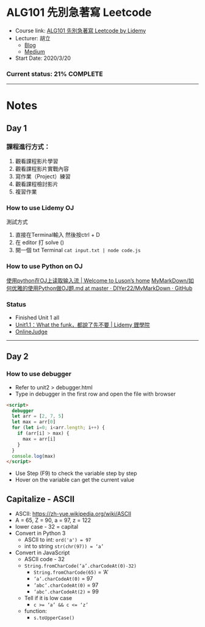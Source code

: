 
# ALG101 先別急著寫 Leetcode
- Course link: [ALG101 先別急著寫 Leetcode by Lidemy](https://lidemy.com/courses/enrolled/793973)
- Lecturer: 胡立
  - [Blog](https://blog.huli.tw/)
  - [Medium](https://medium.com/@hulitw)
- Start Date: 2020/3/20

### Current status: 21% COMPLETE
------
# Notes
## Day 1

### 課程進行方式：
1. 觀看課程影片學習
2. 觀看課程影片實戰內容
3. 寫作業（Project）練習
4. 觀看課程檢討影片
5. 複習作業

### How to use Lidemy OJ
測試方式
1. 直接在Terminal輸入 然後按ctrl + D
2. 在 editor 打 solve ()
3. 開一個 txt
Terminal
`cat input.txt | node code.js`

### How to use Python on OJ
[使用python在OJ上读取输入流 | Welcome to Luson’s home](https://luxuantao.github.io/2017/08/13/%E4%BD%BF%E7%94%A8python%E5%9C%A8OJ%E4%B8%8A%E8%AF%BB%E5%8F%96%E8%BE%93%E5%85%A5%E6%B5%81/)
[MyMarkDown/如何优雅的使用Python做OJ题.md at master · DIYer22/MyMarkDown · GitHub](https://github.com/DIYer22/MyMarkDown/blob/master/%E5%A6%82%E4%BD%95%E4%BC%98%E9%9B%85%E7%9A%84%E4%BD%BF%E7%94%A8Python%E5%81%9AOJ%E9%A2%98.md)





### Status
- Finished Unit 1 all
- [Unit1.1：What the funk，都說了先不要 | Lidemy 鋰學院](https://lidemy.com/courses/793973/lectures/14419350)
- [OnlineJudge](https://oj.lidemy.com/problem/1003)

---
## Day 2

### How to use debugger
- Refer to unit2 > debugger.html
- Type in debugger in the first row and open the file with browser
``` html
<script>
  debugger
  let arr = [2, 7, 5]
  let max = arr[0]
  for (let i=0; i<arr.length; i++) {
    if (arr[i] > max) {
      max = arr[i]
    }
  }
  console.log(max)
</script>
```
- Use Step (F9) to check the variable step by step
- Hover on the variable can get the current value

## Capitalize - ASCII
* ASCII: https://zh-yue.wikipedia.org/wiki/ASCII
* A = 65, Z = 90, a = 97, z = 122
* lower case - 32 = capital
* Convert in Python 3
	* ASCII to int: `ord('a') = 97`
	* int to string `str(chr(97)) = ‘a’`
* Convert in JavaScript
	* ASCII code - 32
	* `String.fromCharCode(‘a’.charCodeAt(0)-32)`
		* `String.fromCharCode(65)` = ‘A’
		* `’a’.charCodeAt(0)` = 97
		*  `’abc’.charCodeAt(0)` = 97
		*  `’abc’.charCodeAt(2)` = 99
	* Tell if it is low case
		* `c >= ‘a’ && c <= ‘z’`
	* function:
		* `s.toUpperCase()`
